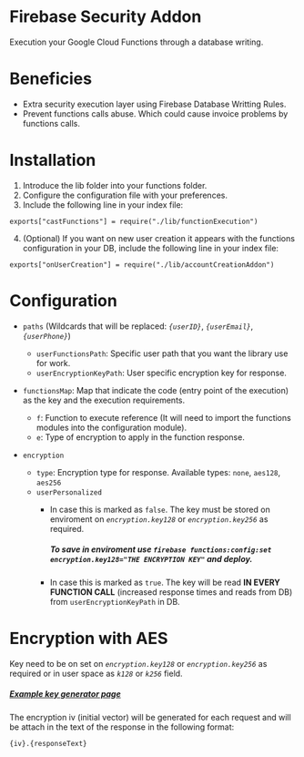# Firebase Security Addon
Execution your Google Cloud Functions through a database writing.

# Beneficies
- Extra security execution layer using Firebase Database Writting Rules.
- Prevent functions calls abuse. Which could cause invoice problems by functions calls.

# Installation

1. Introduce the lib folder into your functions folder.
2. Configure the configuration file with your preferences.
3. Include the following line in your index file:
```
exports["castFunctions"] = require("./lib/functionExecution")
```
4. (Optional) If you want on new user creation it appears with the functions configuration in your DB, include the following line in your index file:
```
exports["onUserCreation"] = require("./lib/accountCreationAddon")
```


# Configuration
- `paths` (Wildcards that will be replaced: _`{userID}`_, _`{userEmail}`_, _`{userPhone}`_)
    - `userFunctionsPath`: Specific user path that you want the library use for work.
    - `userEncryptionKeyPath`: User specific encryption key for response.

- `functionsMap`: Map that indicate the code (entry point of the execution) as the key and the execution requirements.
    - `f`: Function to execute reference (It will need to import the functions modules into the configuration module).
    - `e`: Type of encryption to apply in the function response.

- `encryption`
    - `type`: Encryption type for response. Available types: `none`, `aes128`, `aes256`
    - `userPersonalized`
        - In case this is marked as `false`. The key must be stored on enviroment on _`encryption.key128`_ or _`encryption.key256`_ as required.
            ##### To save in enviroment use `firebase functions:config:set encryption.key128="THE ENCRYPTION KEY"` and deploy.

        - In case this is marked as `true`. The key will be read **IN EVERY FUNCTION CALL** (increased response times and reads from DB) from `userEncryptionKeyPath` in DB.

# Encryption with AES
Key need to be on set on _`encryption.key128`_ or _`encryption.key256`_ as required or in user space as _`k128`_ or _`k256`_ field.

##### [Example key generator page](https://www.allkeysgenerator.com/Random/Security-Encryption-Key-Generator.aspx)

The encryption iv (initial vector) will be generated for each request and will be attach in the text of the response in the following format: 

```
{iv}.{responseText}
```